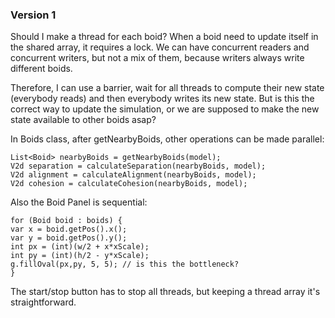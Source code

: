 ### Version 1

Should I make a thread for each boid? When a boid need to update itself in the shared array, it requires a lock. We can have concurrent readers and concurrent writers, but not a mix of them, because writers always write different boids.

Therefore, I can use a barrier, wait for all threads to compute their new state (everybody reads) and then everybody writes its new state. But is this the correct way to update the simulation, or we are supposed to make the new state available to other boids asap?

In Boids class, after getNearbyBoids, other operations can be made parallel:

```
List<Boid> nearbyBoids = getNearbyBoids(model);
V2d separation = calculateSeparation(nearbyBoids, model);
V2d alignment = calculateAlignment(nearbyBoids, model);
V2d cohesion = calculateCohesion(nearbyBoids, model);
```

Also the Boid Panel is sequential:

```
for (Boid boid : boids) {
var x = boid.getPos().x();
var y = boid.getPos().y();
int px = (int)(w/2 + x*xScale);
int py = (int)(h/2 - y*xScale);
g.fillOval(px,py, 5, 5); // is this the bottleneck?
}
```

The start/stop button has to stop all threads, but keeping a thread array it's straightforward.

